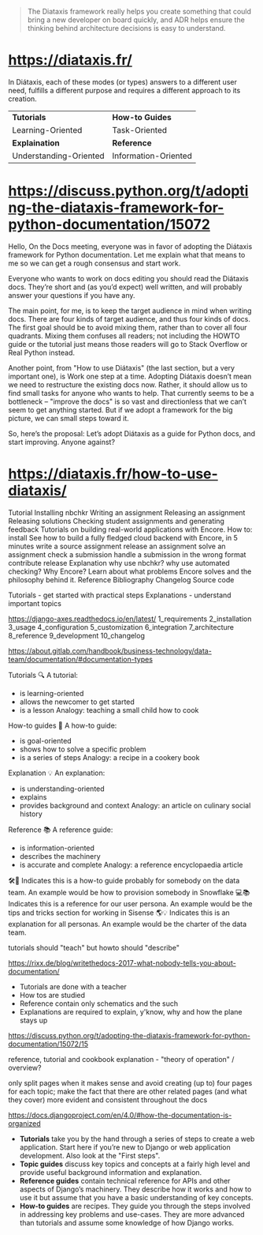 > The Diataxis framework really helps you create something that could bring a new developer on board quickly, and ADR helps ensure the thinking behind architecture decisions is easy to understand.

# https://diataxis.fr/


In Diátaxis, each of these modes (or types) answers to a different user need,
fulfills a different purpose and requires a different approach to its creation.


| | |
| ---------------------- | -------------------- |
| **Tutorials**          | **How-to Guides**    |
| Learning-Oriented      | Task-Oriented        |
| **Explaination**       | **Reference**        |
| Understanding-Oriented | Information-Oriented |

# https://discuss.python.org/t/adopting-the-diataxis-framework-for-python-documentation/15072

Hello,
On the Docs meeting, everyone was in favor of adopting the Diátaxis framework for
Python documentation. Let me explain what that means to me so we can get a rough
consensus and start work.

Everyone who wants to work on docs editing you should read the Diátaxis docs. They’re
short and (as you’d expect) well written, and will probably answer your questions
if you have any.

The main point, for me, is to keep the target audience in mind when writing docs.
There are four kinds of target audience, and thus four kinds of docs.
The first goal should be to avoid mixing them, rather than to cover all four quadrants.
Mixing them confuses all readers; not including the HOWTO guide or the tutorial just
means those readers will go to Stack Overflow or Real Python instead.

Another point, from "How to use Diátaxis" (the last section, but a very important one),
is Work one step at a time. Adopting Diátaxis doesn’t mean we need to restructure the
existing docs now. Rather, it should allow us to find small tasks for anyone who wants
to help. That currently seems to be a bottleneck – "improve the docs" is so vast and
directionless that we can’t seem to get anything started. But if we adopt a framework
for the big picture, we can small steps toward it.

So, here’s the proposal: Let’s adopt Diátaxis as a guide for Python docs, and start improving.
Anyone against?


# https://diataxis.fr/how-to-use-diataxis/

Tutorial
  Installing nbchkr
  Writing an assignment
  Releasing an assignment
  Releasing solutions
  Checking student assignments and generating feedback
  Tutorials on building real-world applications with Encore.
How to:
  install
  See how to build a fully fledged cloud backend with Encore, in 5 minutes
  write a source assignment
  release an assignment
  solve an assignment
  check a submission
  handle a submission in the wrong format
  contribute
  release
Explanation
  why use nbchkr?
  why use automated checking?
  Why Encore? Learn about what problems Encore solves and the philosophy behind it.
Reference
  Bibliography
  Changelog
  Source code
  
Tutorials - get started with practical steps
Explanations - understand important topics

https://django-axes.readthedocs.io/en/latest/
   1_requirements
   2_installation
   3_usage
   4_configuration
   5_customization
   6_integration
   7_architecture
   8_reference
   9_development
   10_changelog
   
  
https://about.gitlab.com/handbook/business-technology/data-team/documentation/#documentation-types

Tutorials 🔍
A tutorial:

- is learning-oriented
- allows the newcomer to get started
- is a lesson
Analogy: teaching a small child how to cook

How-to guides 🏁
A how-to guide:

- is goal-oriented
- shows how to solve a specific problem
- is a series of steps
Analogy: a recipe in a cookery book

Explanation 💡
An explanation:

- is understanding-oriented
- explains
- provides background and context
Analogy: an article on culinary social history

Reference 📚
A reference guide:

- is information-oriented
- describes the machinery
- is accurate and complete
Analogy: a reference encyclopaedia article

🛠🏁 Indicates this is a how-to guide probably for somebody on the data team. An example would be how to provision somebody in Snowflake
💻📚 Indicates this is a reference for our user persona. An example would be the tips and tricks section for working in Sisense
🌎💡 Indicates this is an explanation for all personas. An example would be the charter of the data team.

tutorials should "teach" but howto should "describe"

https://rixx.de/blog/writethedocs-2017-what-nobody-tells-you-about-documentation/

- Tutorials are done with a teacher
- How tos are studied
- Reference contain only schematics and the such
- Explanations are required to explain, y'know, why and how the plane stays up

https://discuss.python.org/t/adopting-the-diataxis-framework-for-python-documentation/15072/15

reference, tutorial and cookbook 
explanation - "theory of operation" / overview?

only split pages when it makes sense and avoid creating (up to) four pages for each topic;
make the fact that there are other related pages (and what they cover) more evident and consistent throughout the docs


https://docs.djangoproject.com/en/4.0/#how-the-documentation-is-organized

- **Tutorials** take you by the hand through a series of steps to create a web application. Start here if you’re new to Django or web application development. Also look at the "First steps".
- **Topic guides** discuss key topics and concepts at a fairly high level and provide useful background information and explanation.
- **Reference guides** contain technical reference for APIs and other aspects of Django’s machinery. They describe how it works and how to use it but assume that you have a basic understanding of key concepts.
- **How-to guides** are recipes. They guide you through the steps involved in addressing key problems and use-cases. They are more advanced than tutorials and assume some knowledge of how Django works.
